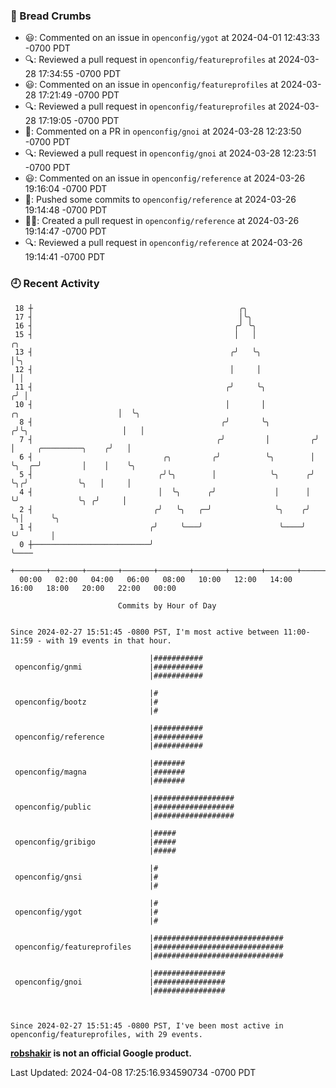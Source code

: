 ### 🍞 Bread Crumbs

 * 😃: Commented on an issue in `openconfig/ygot` at 2024-04-01 12:43:33 -0700 PDT
 * 🔍: Reviewed a pull request in  `openconfig/featureprofiles` at 2024-03-28 17:34:55 -0700 PDT
 * 😃: Commented on an issue in `openconfig/featureprofiles` at 2024-03-28 17:21:49 -0700 PDT
 * 🔍: Reviewed a pull request in  `openconfig/featureprofiles` at 2024-03-28 17:19:05 -0700 PDT
 * 💬: Commented on a PR in  `openconfig/gnoi` at 2024-03-28 12:23:50 -0700 PDT
 * 🔍: Reviewed a pull request in  `openconfig/gnoi` at 2024-03-28 12:23:51 -0700 PDT
 * 😃: Commented on an issue in `openconfig/reference` at 2024-03-26 19:16:04 -0700 PDT
 * 🚢: Pushed some commits to `openconfig/reference` at 2024-03-26 19:14:48 -0700 PDT
 * ✍🏼: Created a pull request in `openconfig/reference` at 2024-03-26 19:14:47 -0700 PDT
 * 🔍: Reviewed a pull request in  `openconfig/reference` at 2024-03-26 19:14:41 -0700 PDT

### 🕘 Recent Activity
```
 18 ┼                                              ╭╮
 17 ┤                                              │╰╮
 16 ┤                                             ╭╯ ╰╮
 15 ┤                                             │   │                                       ╭╮
 13 ┤                                            ╭╯   ╰╮                                      │╰╮
 12 ┤                                            │     │                                      │ │
 11 ┤                                           ╭╯     ╰╮                                    ╭╯ │
 10 ┤                                           │       │            ╭╮                      │  ╰╮
  8 ┤                                          ╭╯       ╰╮          ╭╯╰╮                     │   │
  7 ┤                                         ╭╯         │         ╭╯  │     ╭─────────╮    ╭╯   │
  6 ┤                             ╭╮         ╭╯          ╰╮        │   ╰╮  ╭─╯         │    │    ╰╮
  5 ┤                            ╭╯╰╮        │            ╰╮      ╭╯    ╰╮╭╯           ╰╮   │     │
  4 ┤                            │  ╰╮      ╭╯             │      │      ╰╯             ╰╮ ╭╯     │
  2 ┤                           ╭╯   ╰╮   ╭─╯              ╰╮    ╭╯                      ╰╮│      ╰╮
  1 ┤                          ╭╯     ╰───╯                 ╰────╯                        ╰╯       │
  0 ┼──────────────────────────╯                                                                   ╰────
    +───────+───────+───────+───────+───────+───────+───────+───────+───────+───────+───────+───────+────
  00:00   02:00   04:00   06:00   08:00   10:00   12:00   14:00   16:00   18:00   20:00   22:00   00:00   

						Commits by Hour of Day


Since 2024-02-27 15:51:45 -0800 PST, I'm most active between 11:00-11:59 - with 19 events in that hour.

```



```
                               |###########
 openconfig/gnmi               |###########
                               |###########

                               |#
 openconfig/bootz              |#
                               |#

                               |###########
 openconfig/reference          |###########
                               |###########

                               |#######
 openconfig/magna              |#######
                               |#######

                               |##################
 openconfig/public             |##################
                               |##################

                               |#####
 openconfig/gribigo            |#####
                               |#####

                               |#
 openconfig/gnsi               |#
                               |#

                               |#
 openconfig/ygot               |#
                               |#

                               |#############################
 openconfig/featureprofiles    |#############################
                               |#############################

                               |################
 openconfig/gnoi               |################
                               |################



Since 2024-02-27 15:51:45 -0800 PST, I've been most active in openconfig/featureprofiles, with 29 events.

```
**[robshakir](mailto:robjs@google.com) is not an official Google product.**  


Last Updated: 2024-04-08 17:25:16.934590734 -0700 PDT
